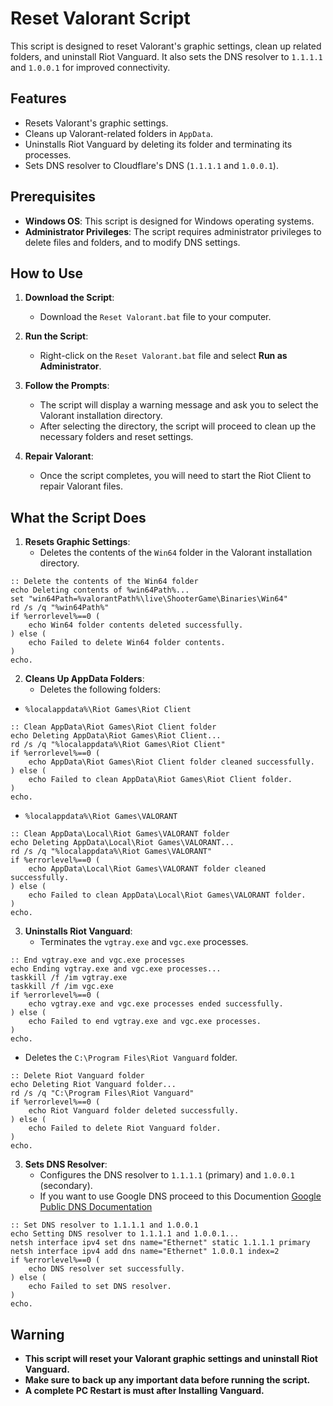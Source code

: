 # Reset Valorant Script

This script is designed to reset Valorant's graphic settings, clean up related folders, and uninstall Riot Vanguard. It also sets the DNS resolver to `1.1.1.1` and `1.0.0.1` for improved connectivity.

## Features
- Resets Valorant's graphic settings.
- Cleans up Valorant-related folders in `AppData`.
- Uninstalls Riot Vanguard by deleting its folder and terminating its processes.
- Sets DNS resolver to Cloudflare's DNS (`1.1.1.1` and `1.0.0.1`).

## Prerequisites
- **Windows OS**: This script is designed for Windows operating systems.
- **Administrator Privileges**: The script requires administrator privileges to delete files and folders, and to modify DNS settings.

## How to Use
1. **Download the Script**:
   - Download the `Reset Valorant.bat` file to your computer.

2. **Run the Script**:
   - Right-click on the `Reset Valorant.bat` file and select **Run as Administrator**.

3. **Follow the Prompts**:
   - The script will display a warning message and ask you to select the Valorant installation directory.
   - After selecting the directory, the script will proceed to clean up the necessary folders and reset settings.

4. **Repair Valorant**:
   - Once the script completes, you will need to start the Riot Client to repair Valorant files.

## What the Script Does
1. **Resets Graphic Settings**:
   - Deletes the contents of the `Win64` folder in the Valorant installation directory.
```batch
:: Delete the contents of the Win64 folder
echo Deleting contents of %win64Path%...
set "win64Path=%valorantPath%\live\ShooterGame\Binaries\Win64"
rd /s /q "%win64Path%"
if %errorlevel%==0 (
    echo Win64 folder contents deleted successfully.
) else (
    echo Failed to delete Win64 folder contents.
)
echo.
```
2. **Cleans Up AppData Folders**:
   - Deletes the following folders:
 - `%localappdata%\Riot Games\Riot Client`
```batch
:: Clean AppData\Riot Games\Riot Client folder
echo Deleting AppData\Riot Games\Riot Client...
rd /s /q "%localappdata%\Riot Games\Riot Client"
if %errorlevel%==0 (
    echo AppData\Riot Games\Riot Client folder cleaned successfully.
) else (
    echo Failed to clean AppData\Riot Games\Riot Client folder.
)
echo.
```
  - `%localappdata%\Riot Games\VALORANT`
```batch
:: Clean AppData\Local\Riot Games\VALORANT folder
echo Deleting AppData\Local\Riot Games\VALORANT...
rd /s /q "%localappdata%\Riot Games\VALORANT"
if %errorlevel%==0 (
    echo AppData\Local\Riot Games\VALORANT folder cleaned successfully.
) else (
    echo Failed to clean AppData\Local\Riot Games\VALORANT folder.
)
echo.
```

3. **Uninstalls Riot Vanguard**:
   - Terminates the `vgtray.exe` and `vgc.exe` processes.

```batch
:: End vgtray.exe and vgc.exe processes
echo Ending vgtray.exe and vgc.exe processes...
taskkill /f /im vgtray.exe
taskkill /f /im vgc.exe
if %errorlevel%==0 (
    echo vgtray.exe and vgc.exe processes ended successfully.
) else (
    echo Failed to end vgtray.exe and vgc.exe processes.
)
echo.
```

   - Deletes the `C:\Program Files\Riot Vanguard` folder.

```batch
:: Delete Riot Vanguard folder
echo Deleting Riot Vanguard folder...
rd /s /q "C:\Program Files\Riot Vanguard"
if %errorlevel%==0 (
    echo Riot Vanguard folder deleted successfully.
) else (
    echo Failed to delete Riot Vanguard folder.
)
echo.
```


3. **Sets DNS Resolver**:
   - Configures the DNS resolver to `1.1.1.1` (primary) and `1.0.0.1` (secondary).
   - If you want to use Google DNS proceed to this Documention [Google Public DNS Documentation](https://developers.google.com/speed/public-dns/docs/using)
   
```batch
:: Set DNS resolver to 1.1.1.1 and 1.0.0.1
echo Setting DNS resolver to 1.1.1.1 and 1.0.0.1...
netsh interface ipv4 set dns name="Ethernet" static 1.1.1.1 primary
netsh interface ipv4 add dns name="Ethernet" 1.0.0.1 index=2
if %errorlevel%==0 (
    echo DNS resolver set successfully.
) else (
    echo Failed to set DNS resolver.
)
echo.
```

## Warning
- **This script will reset your Valorant graphic settings and uninstall Riot Vanguard.**
- **Make sure to back up any important data before running the script.**
- **A complete PC Restart is must after Installing Vanguard.**
